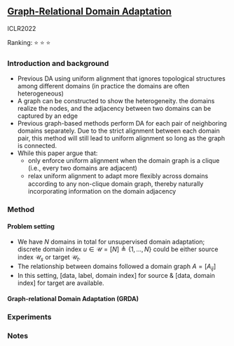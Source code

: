 ## [Graph-Relational Domain Adaptation](https://arxiv.org/abs/2202.03628)

ICLR2022

Ranking: ⭐ ⭐ ⭐ 

### Introduction and background
- Previous DA using uniform alignment that ignores topological structures among different domains (in practice the domains are often heterogeneous)
- A graph can be constructed to show the heterogeneity. the domains realize the nodes, and the adjacency between two domains can be captured by an edge
- Previous graph-based methods perform DA for each pair of neighboring domains separately. Due to the strict alignment between each domain pair, this method will still lead to uniform alignment so long as the graph is connected.
- While this paper argue that:
  - only enforce uniform alignment when the domain graph is a clique (i.e., every two domains are adjacent)
  - relax uniform alignment to adapt more ﬂexibly across domains according to any non-clique domain graph, thereby naturally incorporating information on the domain adjacency

### Method
#### Problem setting
- We have $N$ domains in total for unsupervised domain adaptation; discrete domain index $u \in \mathcal{U}=[N] \triangleq\{1, \ldots, N\}$ could be either source index $\mathcal{U}_s$ or target $\mathcal{U}_t$.
- The relationship between domains followed a domain graph $A=[A_{ij}]$
- In this setting, [data, label, domain index] for source & [data, domain index] for target are available.

#### Graph-relational Domain Adaptation (GRDA)

### Experiments

### Notes
